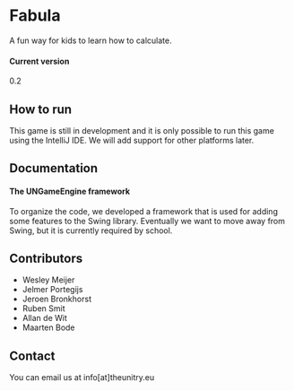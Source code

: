 # Fabula
A fun way for kids to learn how to calculate.

#### Current version
0.2

## How to run
This game is still in development and it is only possible to run this game using the IntelliJ IDE. We will add support for other platforms later.

## Documentation
#### The UNGameEngine framework
To organize the code, we developed a framework that is used for adding some features to the Swing library. Eventually we want to move away from Swing, but it is currently required by school.

## Contributors
-	Wesley Meijer
-	Jelmer Portegijs
-	Jeroen Bronkhorst
-	Ruben Smit
-	Allan de Wit
-	Maarten Bode

## Contact
You can email us at info[at]theunitry.eu
